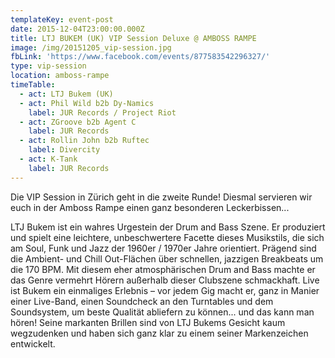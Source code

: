 ```yaml
---
templateKey: event-post
date: 2015-12-04T23:00:00.000Z
title: LTJ BUKEM (UK) VIP Session Deluxe @ AMBOSS RAMPE
image: /img/20151205_vip-session.jpg
fbLink: 'https://www.facebook.com/events/877583542296327/'
type: vip-session
location: amboss-rampe
timeTable:
  - act: LTJ Bukem (UK)
  - act: Phil Wild b2b Dy-Namics
    label: JUR Records / Project Riot
  - act: ZGroove b2b Agent C
    label: JUR Records
  - act: Rollin John b2b Ruftec
    label: Divercity
  - act: K-Tank
    label: JUR Records
---
```

Die VIP Session in Zürich geht in die zweite Runde! Diesmal servieren wir euch in der Amboss Rampe einen ganz besonderen Leckerbissen...

LTJ Bukem ist ein wahres Urgestein der Drum and Bass Szene. Er produziert und spielt eine leichtere, unbeschwertere Facette dieses Musikstils, die sich am Soul, Funk und Jazz der 1960er / 1970er Jahre orientiert. Prägend sind die Ambient- und Chill Out-Flächen über schnellen, jazzigen Breakbeats um die 170 BPM. Mit diesem eher atmosphärischen Drum and Bass machte er das Genre vermehrt Hörern außerhalb dieser Clubszene schmackhaft. Live ist Bukem ein einmaliges Erlebnis – vor jedem Gig macht er, ganz in Manier einer Live-Band, einen Soundcheck an den Turntables und dem Soundsystem, um beste Qualität abliefern zu können... und das kann man hören! Seine markanten Brillen sind von LTJ Bukems Gesicht kaum wegzudenken und haben sich ganz klar zu einem seiner Markenzeichen entwickelt.
